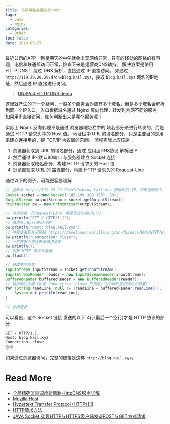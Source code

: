 ```yaml
---
title: 访问域名与请求头Host
tags:
  - Java
  - Nginx
categories:
  - Other
toc: false
date: 2018-05-27
---
```


最近公司的APP一到星期天的中午就会出现网络异常，只有的移动的网络的有问题，电信和联通都访问正常，排查下来是运营商DNS劫持。
解决方案是使用 HTTP DNS： 绕过 DNS 解析，直接通过 IP 直接访问。
如通过 `http://119.29.29.29/d?dn=blog.kail.xyz`，获取 `blog.kail.xyz` 域名的IP地址，然后通过 IP 直接进行访问。
> [DNSPod HTTP DNS demo](https://www.dnspod.cn/httpdns/demo)

这里就产生的了一个疑问，一般多个服务会对应有多个域名，但是多个域名会解析到同一个IP入口，入口根据域名通过 Nginx 反向代理，转发到内网不同的服务。如果用IP直接访问，如何判断出来是哪个服务呢？

<!-- more -->

实际上 Nginx 反向代理不是通过 浏览器地址栏中的 域名部分来进行转发的，而是通过 HTTP 请求头中的 Host 值。
地址栏中 URL 的域名部分，只是主要目的是用来建立连接用的，是 TCP/IP 协议层的东西。
流程实际上应该是：
1. 浏览器获取到 URL 的域名部分，通过 应用层DNS协议 解析出IP
2. 然后通过 IP+默认80端口 与服务器建立 Socket 连接
3. 浏览器获取域名部分，构建 HTTP 请求头的 Host 值
4. 浏览器获取 URL 的 路径部分，构建 HTTP 请求头的 Request-Line

通过以下的例子，可能更容易理解

``` java
// 监听从 http://119.29.29.29/d?dn=blog.kail.xyz 获取到的 IP，如果返回多个，随机获取一个
Socket socket = new Socket("185.199.108.153", 80);
OutputStream outputStream = socket.getOutputStream();
PrintWriter pw = new PrintWriter(outputStream);

// 请求的第一行Request-Line，需要写请求的URL(/)
pw.println("GET / HTTP/1.1");
// 请求头，Host是必须的
pw.println("Host: blog.kail.xyz");
// 响应结束后关闭链接 https://developer.mozilla.org/zh-CN/docs/Web/HTTP/Headers/Connection
pw.println("Connection: close");
// 一定要有个空行表示请求结束
pw.println();
// 刷新 HTTP 请求头数据
pw.flush();

// 获取响应结果
InputStream inputStream = socket.getInputStream();
InputStreamReader reader = new InputStreamReader(inputStream);
BufferedReader bufferedReader = new BufferedReader(reader);
// 输出响应内容（如果 Connection: close 不指定，这个读取完相应后会阻塞）
for (String readLine; null != (readLine = bufferedReader.readLine()); ) {
    System.out.println(readLine);
}

// 关闭资源
```


可以看出，这个 Socket 链接 发送的以下 4行(最后一个空行)才是 HTTP 协议的部分，

```
GET / HTTP/1.1
Host: blog.kail.xyz
Connection: close
空行
```
如果通过浏览器访问，完整的链接是这样 `http://blog.kail.xyz`。

# Read More

- [全局精确流量调度新思路-HttpDNS服务详解](https://mp.weixin.qq.com/s?__biz=MzA3ODgyNzcwMw==&mid=201837080&idx=1&sn=b2a152b84df1c7dbd294ea66037cf262&scene=2&from=timeline&isappinstalled=0&utm_source=tuicool)
- [Mozilla Host](https://developer.mozilla.org/zh-CN/docs/Web/HTTP/Headers/Host)
- [Hypertext Transfer Protocol (HTTP/1.1)](https://tools.ietf.org/html/rfc7230#section-5.4)
- [HTTP请求方法](http://www.runoob.com/http/http-methods.html)
- [JAVA Socket 实现HTTP与HTTPS客户端发送POST与GET方式请求](https://blog.csdn.net/jia20003/article/details/17104791)

